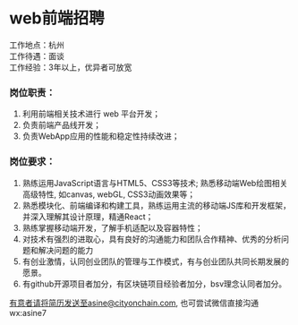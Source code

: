 # web前端招聘
工作地点：杭州  
工作待遇：面谈  
工作经验：3年以上，优异者可放宽  

### 岗位职责：
1. 利用前端相关技术进行 web 平台开发；
2. 负责前端产品线开发；
3. 负责WebApp应用的性能和稳定性持续改进；


### 岗位要求：
1. 熟练运用JavaScript语言与HTML5、CSS3等技术; 熟悉移动端Web绘图相关高级特性, 如canvas, webGL, CSS3动画效果等；
2. 熟悉模块化、前端编译和构建工具，熟练运用主流的移动端JS库和开发框架，并深入理解其设计原理，精通React；
3. 熟练掌握移动端开发，了解手机适配以及容器特性；
4. 对技术有强烈的进取心，具有良好的沟通能力和团队合作精神、优秀的分析问题和解决问题的能力
5. 有创业激情，认同创业团队的管理与工作模式，有与创业团队共同长期发展的愿景。
6. 有github开源项目者加分，有区块链项目经验者加分，bsv理念认同者加分。

有意者请将简历发送至asine@cityonchain.com, 也可尝试微信直接沟通wx:asine7
